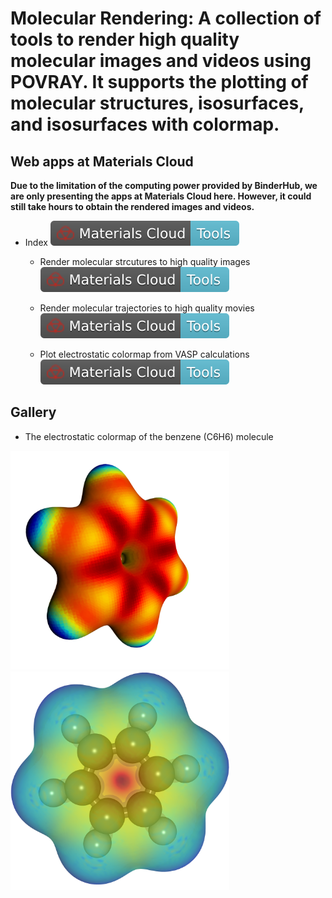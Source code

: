# **Molecular Rendering**: A collection of tools to render high quality molecular images and videos using POVRAY. It supports the plotting of molecular structures, isosurfaces, and isosurfaces with colormap.

## Web apps at Materials Cloud
**Due to the limitation of the computing power provided by BinderHub, we are only presenting the apps at Materials Cloud here.
However, it could still take hours to obtain the rendered images and videos.**

* Index 
[![Materials Cloud Tool](https://raw.githubusercontent.com/materialscloud-org/mcloud-badge/main/badges/img/mcloud_badge_tools.svg)](https://mrender.matcloud.xyz)


    * Render molecular strcutures to high quality images
[![Materials Cloud Tool](https://raw.githubusercontent.com/materialscloud-org/mcloud-badge/main/badges/img/mcloud_badge_tools.svg)](https://mrender.matcloud.xyz/voila/render/molecular_rendering.ipynb)

    * Render molecular trajectories to high quality movies
[![Materials Cloud Tool](https://raw.githubusercontent.com/materialscloud-org/mcloud-badge/main/badges/img/mcloud_badge_tools.svg)](https://mrender.matcloud.xyz/voila/render/trajectory_rendering.ipynb)

    * Plot electrostatic colormap from VASP calculations
[![Materials Cloud Tool](https://raw.githubusercontent.com/materialscloud-org/mcloud-badge/main/badges/img/mcloud_badge_tools.svg)](https://mrender.matcloud.xyz/voila/render/isosurface_rendering.ipynb)

## Gallery

* The electrostatic colormap of the benzene (C6H6) molecule

<div>
<img src="./images/electrostatic_colormap.png" alt="drawing" width="350"/>
<img src="./images/electrostatic_trans.png" alt="drawing" width="350"/>
</div>

